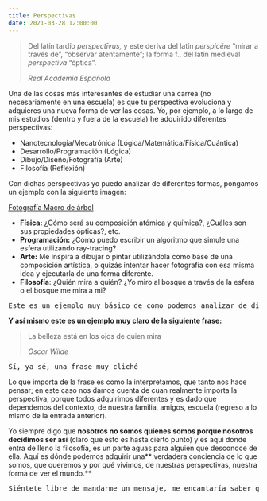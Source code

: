 ```yaml
---
title: Perspectivas
date: 2021-03-28 12:00:00
---
```

> Del latín tardío <em>perspectīvus,</em> y este deriva del latín <em>perspicĕre</em> “mirar a través de”, “observar atentamente”; la forma f., del latín medieval <em>perspectiva</em> “óptica”.</p>
>
> <cite>Real Academia Española</cite>

Una de las cosas más interesantes de estudiar una carrea (no necesariamente en una escuela) es que tu perspectiva evoluciona y adquieres una nueva forma de ver las cosas. Yo, por ejemplo, a lo largo de mis estudios (dentro y fuera de la escuela) he adquirido diferentes perspectivas:

- Nanotecnología/Mecatrónica (Lógica/Matemática/Física/Cuántica)
- Desarrollo/Programación (Lógica)
- Dibujo/Diseño/Fotografía (Arte)
- Filosofía (Reflexión)

Con dichas perspectivas yo puedo analizar de diferentes formas, pongamos un ejemplo con la siguiente imagen:

<blog-img src="pexels-235615.jpg">
	<a target="_blank" rel="noopener noreferrer nofollow" href="https://www.pexels.com/es-es/foto/fotografia-macro-de-arbol-235615/">Fotografía Macro de árbol</a>
</blog-img>

- **Física:** ¿Cómo será su composición atómica y química?, ¿Cuáles son sus propiedades ópticas?, etc.
- **Programación:** ¿Cómo puedo escribir un algoritmo que simule una esfera utilizando ray-tracing?
- **Arte:** Me inspira a dibujar o pintar utilizándola como base de una composición artística, o quizás intentar hacer fotografía con esa misma idea y ejecutarla de una forma diferente.
- **Filosofía**: ¿Quién mira a quién? ¿Yo miro al bosque a través de la esfera o el bosque me mira a mi?

<pre>
Este es un ejemplo muy básico de como podemos analizar de diferentes formas, en este caso, la misma imagen
</pre>

**Y así mismo este es un ejemplo muy claro de la siguiente frase:**

>La belleza está en los ojos de quien mira
>
> <cite>Oscar Wilde</cite>

<pre>Sí, ya sé, una frase muy cliché</pre>

Lo que importa de la frase es como la interpretamos, que tanto nos hace pensar; en este caso nos damos cuenta de cuan realmente importa la perspectiva, porque todos adquirimos diferentes y es dado que dependemos del contexto, de nuestra familia, amigos, escuela (regreso a lo mismo de la <blog-link to="cogito-ergo-sum">entrada anterior</blog-link>).

Yo siempre digo que **nosotros no somos quienes somos porque nosotros decidimos ser así** (claro que esto es hasta cierto punto) y es aquí donde entra de lleno la filosofía, es un parte aguas para alguien que desconoce de ella. Aquí es dónde podemos adquirir una** verdadera conciencia de lo que somos, que queremos y por qué vivimos, de nuestras perspectivas, nuestra forma de ver el mundo.**

<pre>
Siéntete libre de mandarme un mensaje, me encantaría saber que es lo que piensas y ojalá esta entrada haya evolucionado tu perspectiva.
</pre>